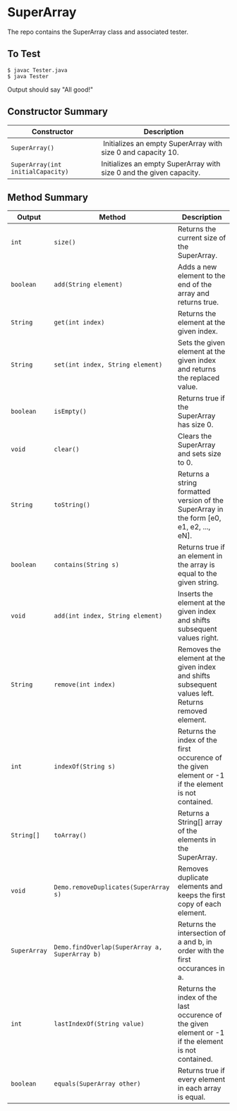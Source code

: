 # SuperArray

The repo contains the SuperArray class and associated tester.

## To Test

```
$ javac Tester.java
$ java Tester
```

Output should say "All good!"

## Constructor Summary

| Constructor | Description |
| - | - |
| `SuperArray()` | Initializes an empty SuperArray with size 0 and capacity 10. |
| `SuperArray(int initialCapacity)` | Initializes an empty SuperArray with size 0 and the given capacity. |

## Method Summary

| Output | Method | Description |
| - | - | - |
| `int` | `size()` | Returns the current size of the SuperArray. |
| `boolean` | `add(String element)` | Adds a new element to the end of the array and returns true. |
| `String` | `get(int index)` | Returns the element at the given index. |
| `String` | `set(int index, String element)` | Sets the given element at the given index and returns the replaced value. |
| `boolean` | `isEmpty()` | Returns true if the SuperArray has size 0. |
| `void` | `clear()` | Clears the SuperArray and sets size to 0. |
| `String` | `toString()` | Returns a string formatted version of the SuperArray in the form [e0, e1, e2, ..., eN]. |
| `boolean` | `contains(String s)` | Returns true if an element in the array is equal to the given string. |
| `void` | `add(int index, String element)` | Inserts the element at the given index and shifts subsequent values right. |
| `String` | `remove(int index)` | Removes the element at the given index and shifts subsequent values left. Returns removed element. |
| `int` | `indexOf(String s)` | Returns the index of the first occurence of the given element or -1 if the element is not contained. |
| `String[]` | `toArray()` | Returns a String[] array of the elements in the SuperArray.
| `void` | `Demo.removeDuplicates(SuperArray s)` | Removes duplicate elements and keeps the first copy of each element. |
| `SuperArray` | `Demo.findOverlap(SuperArray a, SuperArray b)` | Returns the intersection of a and b, in order with the first occurances in a. |
| `int` | `lastIndexOf(String value)` | Returns the index of the last occurence of the given element or -1 if the element is not contained. |
| `boolean` | `equals(SuperArray other)` | Returns true if every element in each array is equal. |
